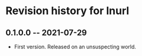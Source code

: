 # Revision history for lnurl

## 0.1.0.0 -- 2021-07-29 

* First version. Released on an unsuspecting world.
